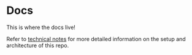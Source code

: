 # Docs

This is where the docs live!

Refer to [technical notes](./technical-notes.md) for more detailed information on the setup and architecture of this repo.
